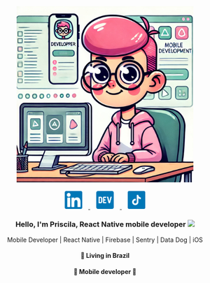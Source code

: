 <p align="center">
  <img src="https://github.com/pripoliveira50/pripoliveira50/blob/main/.github/assets/me.png" width="80%"
  alt="Priscila oliveira" />
  <br>
  <br>
  <a
    href="https://www.linkedin.com/in/pripoliveira50/" 
    alt="LinkedIn"
    target="blank"
  >
    <img src="https://github.com/pripoliveira50/pripoliveira50/blob/main/.github/assets/linkedin.svg" width="8%" hspace="14" />
  </a>
  <a
    href="https://dev.to/pripoliveira50" 
    alt="dev.to"
    target="blank"
  >
     <img src="https://github.com/pripoliveira50/pripoliveira50/blob/main/.github/assets/dev.svg" width="8%" hspace="14" />
  <a
    href="https://www.tiktok.com/@pripoliveira50" 
    alt="tiktok"
    target="blank"
  >
    <img src="https://github.com/pripoliveira50/pripoliveira50/blob/main/.github/assets/tiktok.svg" width="8%" hspace="14" />
  </a>
</p>

<h3 align="center">
  Hello, I'm Priscila, React Native mobile developer <img src="https://media.giphy.com/media/hvRJCLFzcasrR4ia7z/giphy.gif" width="25px" heigth="25px">

</h3>
<p align="center">
   Mobile Developer | React Native | Firebase | Sentry | Data Dog | iOS 
</p>
<h4 align="center">
  📌  Living in <b>Brazil</b>  
</h4>
<h4 align="center">💼 Mobile developer 💞 </h4>
